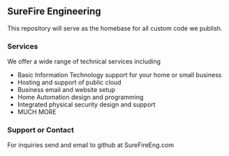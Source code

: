 ## SureFire Engineering

This repository will serve as the homebase for all custom code we publish.


### Services

We offer a wide range of technical services including
- Basic Information Technology support for your home or small business
- Hosting and support of public cloud
- Business email and website setup
- Home Automation design and programming
- Integrated physical security design and support
- MUCH MORE


### Support or Contact

For inquiries send and email to github at SureFireEng.com
